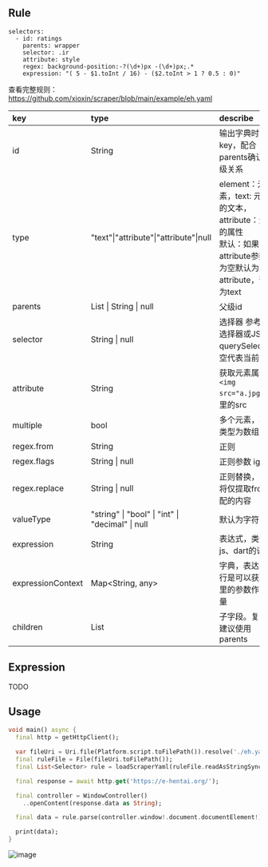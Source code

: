 ## Rule

```
selectors:
  - id: ratings
    parents: wrapper
    selector: .ir
    attribute: style
    regex: background-position:-?(\d+)px -(\d+)px;.*
    expression: "( 5 - $1.toInt / 16) - ($2.toInt > 1 ? 0.5 : 0)"
```

查看完整规则： <https://github.com/xioxin/scraper/blob/main/example/eh.yaml>

| key    | type |  describe |
| :----- | :-- |  :---- |
| id | String | 输出字典时的key，配合parents确认子父级关系 |
| type | "text"\|"attribute"\|"attribute"\|null | element：元素，text: 元素中的文本，attribute：元素的属性 <br> 默认：如果有attribute参数不为空默认为attribute，否则为text |
| parents | List<String> \| String \| null | 父级id |
| selector | String \| null | 选择器 参考CSS选择器或JS的querySelector，空代表当前节点 |
| attribute | String | 获取元素属性 `<img src="a.jpg">` 这里的src |
| multiple | bool | 多个元素，输出类型为数组 |
| regex.from | String | 正则 |
| regex.flags | String \| null | 正则参数 igum |
| regex.replace | String \| null | 正则替换，为空将仅提取from匹配的内容 |
| valueType | "string" \| "bool" \| "int" \| "decimal" \| null | 默认为字符串。|
| expression | String | 表达式，类似于js、dart的语法 |
| expressionContext | Map<String, any> | 字典，表达式执行是可以获取这里的参数作为变量|
| children | List<Self> | 子字段。复杂的建议使用 parents |

  

## Expression

TODO


## Usage

```dart
void main() async {
  final http = getHttpClient();

  var fileUri = Uri.file(Platform.script.toFilePath()).resolve('./eh.yaml');
  final ruleFile = File(fileUri.toFilePath());
  final List<Selector> rule = loadScraperYaml(ruleFile.readAsStringSync())!;

  final response = await http.get('https://e-hentai.org/');

  final controller = WindowController()
    ..openContent(response.data as String);

  final data = rule.parse(controller.window!.document.documentElement!);

  print(data);
}
```
  
![image](https://user-images.githubusercontent.com/5716100/135469425-baf27b78-c308-4d99-bacd-9f2ca5981df0.png)

